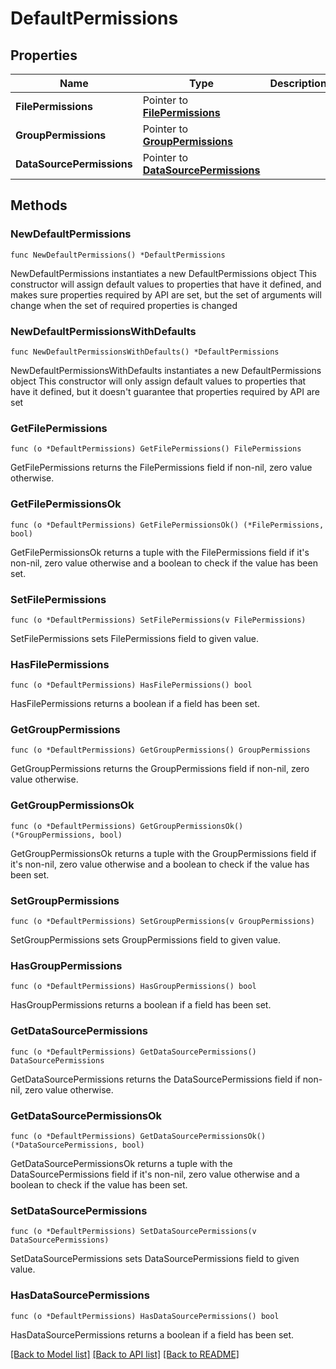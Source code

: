 # DefaultPermissions

## Properties

Name | Type | Description | Notes
------------ | ------------- | ------------- | -------------
**FilePermissions** | Pointer to [**FilePermissions**](FilePermissions.md) |  | [optional] 
**GroupPermissions** | Pointer to [**GroupPermissions**](GroupPermissions.md) |  | [optional] 
**DataSourcePermissions** | Pointer to [**DataSourcePermissions**](DataSourcePermissions.md) |  | [optional] 

## Methods

### NewDefaultPermissions

`func NewDefaultPermissions() *DefaultPermissions`

NewDefaultPermissions instantiates a new DefaultPermissions object
This constructor will assign default values to properties that have it defined,
and makes sure properties required by API are set, but the set of arguments
will change when the set of required properties is changed

### NewDefaultPermissionsWithDefaults

`func NewDefaultPermissionsWithDefaults() *DefaultPermissions`

NewDefaultPermissionsWithDefaults instantiates a new DefaultPermissions object
This constructor will only assign default values to properties that have it defined,
but it doesn't guarantee that properties required by API are set

### GetFilePermissions

`func (o *DefaultPermissions) GetFilePermissions() FilePermissions`

GetFilePermissions returns the FilePermissions field if non-nil, zero value otherwise.

### GetFilePermissionsOk

`func (o *DefaultPermissions) GetFilePermissionsOk() (*FilePermissions, bool)`

GetFilePermissionsOk returns a tuple with the FilePermissions field if it's non-nil, zero value otherwise
and a boolean to check if the value has been set.

### SetFilePermissions

`func (o *DefaultPermissions) SetFilePermissions(v FilePermissions)`

SetFilePermissions sets FilePermissions field to given value.

### HasFilePermissions

`func (o *DefaultPermissions) HasFilePermissions() bool`

HasFilePermissions returns a boolean if a field has been set.

### GetGroupPermissions

`func (o *DefaultPermissions) GetGroupPermissions() GroupPermissions`

GetGroupPermissions returns the GroupPermissions field if non-nil, zero value otherwise.

### GetGroupPermissionsOk

`func (o *DefaultPermissions) GetGroupPermissionsOk() (*GroupPermissions, bool)`

GetGroupPermissionsOk returns a tuple with the GroupPermissions field if it's non-nil, zero value otherwise
and a boolean to check if the value has been set.

### SetGroupPermissions

`func (o *DefaultPermissions) SetGroupPermissions(v GroupPermissions)`

SetGroupPermissions sets GroupPermissions field to given value.

### HasGroupPermissions

`func (o *DefaultPermissions) HasGroupPermissions() bool`

HasGroupPermissions returns a boolean if a field has been set.

### GetDataSourcePermissions

`func (o *DefaultPermissions) GetDataSourcePermissions() DataSourcePermissions`

GetDataSourcePermissions returns the DataSourcePermissions field if non-nil, zero value otherwise.

### GetDataSourcePermissionsOk

`func (o *DefaultPermissions) GetDataSourcePermissionsOk() (*DataSourcePermissions, bool)`

GetDataSourcePermissionsOk returns a tuple with the DataSourcePermissions field if it's non-nil, zero value otherwise
and a boolean to check if the value has been set.

### SetDataSourcePermissions

`func (o *DefaultPermissions) SetDataSourcePermissions(v DataSourcePermissions)`

SetDataSourcePermissions sets DataSourcePermissions field to given value.

### HasDataSourcePermissions

`func (o *DefaultPermissions) HasDataSourcePermissions() bool`

HasDataSourcePermissions returns a boolean if a field has been set.


[[Back to Model list]](../README.md#documentation-for-models) [[Back to API list]](../README.md#documentation-for-api-endpoints) [[Back to README]](../README.md)


